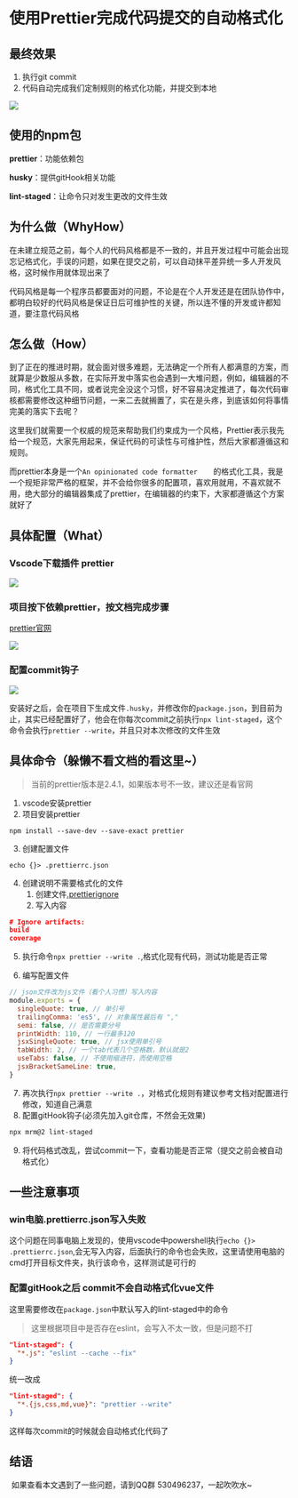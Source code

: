 # 使用Prettier完成代码提交的自动格式化



## 最终效果

1. 执行git commit
2. 代码自动完成我们定制规则的格式化功能，并提交到本地

![](https://images.591wsh.com/2021/10/26/thumb_1635216616567.png)



## 使用的npm包

**prettier**：功能依赖包

**husky**：提供gitHook相关功能

**lint-staged**：让命令只对发生更改的文件生效



## 为什么做（WhyHow）

​	在未建立规范之前，每个人的代码风格都是不一致的，并且开发过程中可能会出现忘记格式化，手误的问题，如果在提交之前，可以自动抹平差异统一多人开发风格，这时候作用就体现出来了

​	代码风格是每一个程序员都要面对的问题，不论是在个人开发还是在团队协作中，都明白较好的代码风格是保证日后可维护性的关键，所以连不懂的开发或许都知道，要注意代码风格

## 怎么做（How）

​	到了正在的推进时期，就会面对很多难题，无法确定一个所有人都满意的方案，而就算是少数服从多数，在实际开发中落实也会遇到一大堆问题，例如，编辑器的不同，格式化工具不同，或者说完全没这个习惯，好不容易决定推进了，每次代码审核都需要修改这种细节问题，一来二去就搁置了，实在是头疼，到底该如何将事情完美的落实下去呢？

​	这里我们就需要一个权威的规范来帮助我们约束成为一个风格，Prettier表示我先给一个规范，大家先用起来，保证代码的可读性与可维护性，然后大家都遵循这和规则。

​	而prettier本身是一个`An opinionated code formatter	`的格式化工具，我是一个规矩非常严格的框架，并不会给你很多的配置项，喜欢用就用，不喜欢就不用，绝大部分的编辑器集成了prettier，在编辑器的约束下，大家都遵循这个方案就好了

## 具体配置（What）

### Vscode下载插件 prettier

![](https://images.591wsh.com/2021/10/25/thumb_1635150615622.png)

### 项目按下依赖prettier，按文档完成步骤

[prettier官网](https://prettier.io/)

![](https://images.591wsh.com/2021/10/25/thumb_1635150614848.png)

### 配置commit钩子

![](https://images.591wsh.com/2021/10/25/thumb_1635150613564.png)





​		安装好之后，会在项目下生成文件`.husky`，并修改你的`package.json`，到目前为止，其实已经配置好了，他会在你每次commit之前执行`npx lint-staged`，这个命令会执行`prettier --write`，并且只对本次修改的文件生效



## 具体命令（躲懒不看文档的看这里~）

> 当前的prettier版本是2.4.1，如果版本号不一致，建议还是看官网

1. vscode安装prettier
2. 项目安装prettier

```
npm install --save-dev --save-exact prettier
```

3. 创建配置文件

```
echo {}> .prettierrc.json
```

4. 创建说明不需要格式化的文件
   1. 创建文件[.prettierignore](https://prettier.io/docs/en/ignore.html)
   2. 写入内容

```json
# Ignore artifacts:
build
coverage
```

5. 执行命令`npx prettier --write .`,格式化现有代码，测试功能是否正常

6. 编写配置文件

```js
// json文件改为js文件（看个人习惯）写入内容
module.exports = {
  singleQuote: true, // 单引号
  trailingComma: 'es5', // 对象属性最后有 ","
  semi: false, // 是否需要分号
  printWidth: 110, // 一行最多120
  jsxSingleQuote: true, // jsx使用单引号
  tabWidth: 2, // 一个tab代表几个空格数，默认就是2
  useTabs: false, // 不使用缩进符，而使用空格
  jsxBracketSameLine: true,
}
```

7. 再次执行`npx prettier --write .`，对格式化规则有建议参考文档对配置进行修改，知道自己满意
8. 配置gitHook钩子(必须先加入git仓库，不然会无效果)

```bash
npx mrm@2 lint-staged
```

9. 将代码格式改乱，尝试commit一下，查看功能是否正常（提交之前会被自动格式化）



## 一些注意事项

### win电脑.prettierrc.json写入失败

这个问题在同事电脑上发现的，使用vscode中powershell执行`echo {}> .prettierrc.json`,会无写入内容，后面执行的命令也会失败，这里请使用电脑的cmd打开目标文件夹，执行该命令，这样测试是可行的



### 配置gitHook之后 commit不会自动格式化vue文件

这里需要修改在`package.json`中默认写入的lint-staged中的命令

> 这里根据项目中是否存在eslint，会写入不太一致，但是问题不打

```json
"lint-staged": {
  "*.js": "eslint --cache --fix"
}
```

统一改成

```json
"lint-staged": {
  "*.{js,css,md,vue}": "prettier --write"
}
```

这样每次commit的时候就会自动格式化代码了



## 结语

​	如果查看本文遇到了一些问题，请到QQ群 530496237，一起吹吹水~

